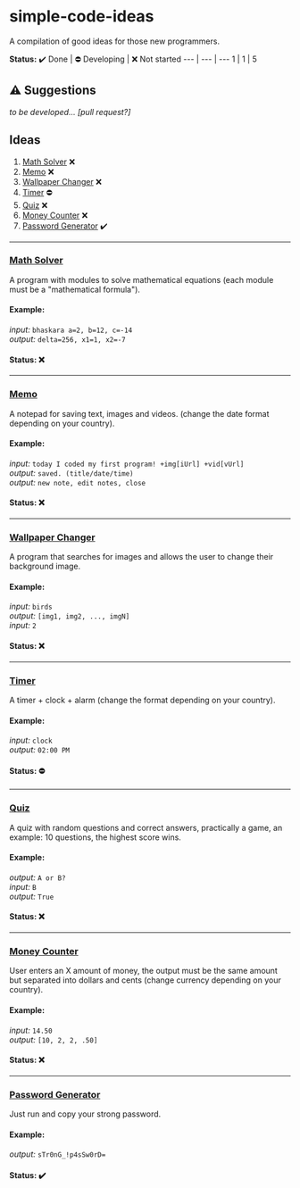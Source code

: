 # simple-code-ideas
A compilation of good ideas for those new programmers.

**Status:**
:heavy_check_mark: Done | :no_entry: Developing | :x: Not started
--- | --- | ---
1 | 1 | 5
## :warning: Suggestions
_to be developed... [pull request?]_
## Ideas
1. [Math Solver](#math-solver) :x:
2. [Memo](#memo) :x:
3. [Wallpaper Changer](#wallpaper-changer) :x:
4. [Timer](#timer) :no_entry:
5. [Quiz](#quiz) :x:
6. [Money Counter](#money-counter) :x:
7. [Password Generator](#password-generator) :heavy_check_mark:
---
### [Math Solver](https://github.com/dudushy/simple-code-ideas/tree/math-solver)
A program with modules to solve mathematical equations (each module must be a "mathematical formula").
#### Example:
_input:_ `bhaskara a=2, b=12, c=-14`\
_output:_ `delta=256, x1=1, x2=-7`

#### Status: :x:

---
### [Memo](https://github.com/dudushy/simple-code-ideas/tree/memo)
A notepad for saving text, images and videos. (change the date format depending on your country).
#### Example:
_input:_ `today I coded my first program! +img[iUrl] +vid[vUrl]`\
_output:_ `saved. (title/date/time)`\
_output:_ `new note, edit notes, close`
#### Status: :x:

---
### [Wallpaper Changer](https://github.com/dudushy/simple-code-ideas/tree/wallpaper-changer)
A program that searches for images and allows the user to change their background image.
#### Example:
_input:_ `birds`\
_output:_ `[img1, img2, ..., imgN]`\
_input:_ `2`
#### Status: :x:

---
### [Timer](https://github.com/dudushy/simple-code-ideas/tree/timer)
A timer + clock + alarm (change the format depending on your country).
#### Example:
_input:_ `clock`\
_output:_ `02:00 PM`
#### Status: :no_entry:

---
### [Quiz](https://github.com/dudushy/simple-code-ideas/tree/quiz)
A quiz with random questions and correct answers, practically a game, an example: 10 questions, the highest score wins.
#### Example:
_output:_ `A or B?`\
_input:_ `B`\
_output:_ `True`
#### Status: :x:

---
### [Money Counter](https://github.com/dudushy/simple-code-ideas/tree/money-counter)
User enters an X amount of money, the output must be the same amount but separated into dollars and cents (change currency depending on your country).
#### Example:
_input:_ `14.50`\
_output:_ `[10, 2, 2, .50]`
#### Status: :x:

---
### [Password Generator](https://github.com/dudushy/simple-code-ideas/tree/password-generator)
Just run and copy your strong password.
#### Example:
_output:_ `sTr0nG_!p4sSw0rD=`
#### Status: :heavy_check_mark: